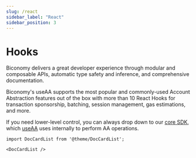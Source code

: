 ```yaml
---
slug: /react
sidebar_label: "React"
sidebar_position: 3
---
```


# Hooks

Biconomy delivers a great developer experience through modular and composable APIs, automatic type safety and inference, and comprehensive documentation.

Biconomy's useAA supports the most popular and commonly-used Account Abstraction features out of the box with more than 10 React Hooks for transaction sponsorship, batching, session management, gas estimations, and more.

If you need lower-level control, you can always drop down to our [core SDK](https://github.com/bcnmy/biconomy-client-sdk), which [useAA](https://github.com/bcnmy/useAA) uses internally to perform AA operations.

```mdx-code-block
import DocCardList from '@theme/DocCardList';

<DocCardList />
```
